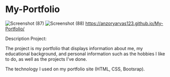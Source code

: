# My-Portfolio
![Screenshot (87)](https://user-images.githubusercontent.com/109509312/183309705-7c950038-b641-4e3d-adca-faa43491b072.png)
![Screenshot (88)](https://user-images.githubusercontent.com/109509312/183309709-b26c4d7e-eb9d-456a-b274-aac18e4f2b16.png)
https://anzoryarvas123.github.io/My-Portfolio/


Description Project:

The project is my portfolio that displays information about me, my educational background, and personal information such as the hobbies I like to do, as well as the projects I've done.

The technology I used on my portfolio site (HTML, CSS, Bootsrap).
